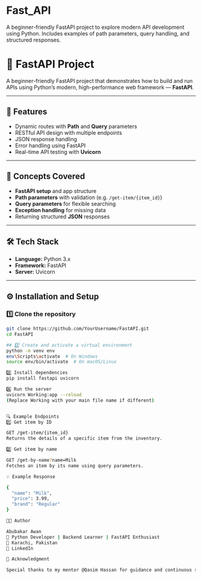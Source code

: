 # Fast_API
A beginner-friendly FastAPI project to explore modern API development using Python. Includes examples of path parameters, query handling, and structured responses.

# 🚀 FastAPI Project

A beginner-friendly FastAPI project that demonstrates how to build and run APIs using Python’s modern, high-performance web framework — **FastAPI**.

---

## 🧩 Features

- Dynamic routes with **Path** and **Query** parameters  
- RESTful API design with multiple endpoints  
- JSON response handling  
- Error handling using FastAPI  
- Real-time API testing with **Uvicorn**

---

## 🧠 Concepts Covered

- **FastAPI setup** and app structure  
- **Path parameters** with validation (e.g. `/get-item/{item_id}`)  
- **Query parameters** for flexible searching  
- **Exception handling** for missing data  
- Returning structured **JSON** responses

---

## 🛠️ Tech Stack

- **Language:** Python 3.x  
- **Framework:** FastAPI  
- **Server:** Uvicorn  

---

## ⚙️ Installation and Setup

### 1️⃣ Clone the repository
```bash
git clone https://github.com/YourUsername/FastAPI.git
cd FastAPI

## 2️⃣ Create and activate a virtual environment
python -m venv env
env\Scripts\activate  # On Windows
source env/bin/activate  # On macOS/Linux

3️⃣ Install dependencies
pip install fastapi uvicorn

4️⃣ Run the server
uvicorn Working:app --reload
(Replace Working with your main file name if different)


🔍 Example Endpoints
1️⃣ Get item by ID

GET /get-item/{item_id}
Returns the details of a specific item from the inventory.

2️⃣ Get item by name

GET /get-by-name?name=Milk
Fetches an item by its name using query parameters.

💡 Example Response

{
  "name": "Milk",
  "price": 3.99,
  "brand": "Regular"
}

🧑‍💻 Author

Abubakar Awan
💼 Python Developer | Backend Learner | FastAPI Enthusiast
📍 Karachi, Pakistan
🔗 LinkedIn

🌟 Acknowledgment

Special thanks to my mentor @Qasim Hassan for guidance and continuous support throughout my FastAPI learning journey.

